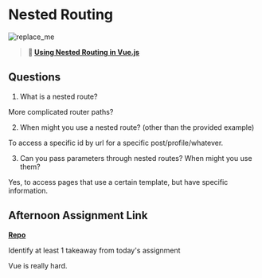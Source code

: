 # Nested Routing

![replace_me](https://codeworks.blob.core.windows.net/public/assets/img/illustrations/placeholder.svg)

> **📖 [Using Nested Routing in Vue.js](https://codeworksacademy.com/fs-student-guide/resources/wk6/04-Child-Routes)**

## Questions

1. What is a nested route?

More complicated router paths?

2. When might you use a nested route? (other than the provided example)

To access a specific id by url for a specific post/profile/whatever.

3. Can you pass parameters through nested routes? When might you use them?

Yes, to access pages that use a certain template, but have specific information.

## Afternoon Assignment Link

**[Repo](https://github.com/DaneBarber/Blogger)**

Identify at least 1 takeaway from today's assignment

Vue is really hard.